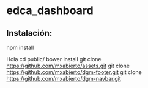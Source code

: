 # edca_dashboard

## Instalación:
npm install

Hola cd public/ 
bower install
git clone https://github.com/mxabierto/assets.git
git clone https://github.com/mxabierto/dgm-footer.git
git clone https://github.com/mxabierto/dgm-navbar.git
